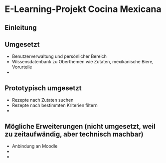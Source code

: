 E-Learning-Projekt Cocina Mexicana
==================================

Einleitung
----------



Umgesetzt
---------

* Benutzerverwaltung und persönlicher Bereich
* Wissensdatenbank zu Oberthemen wie Zutaten, mexikanische Biere, Vorurteile
* 

Prototypisch umgesetzt
----------------------

* Rezepte nach Zutaten suchen
* Rezepte nach bestimmten Kriterien filtern
* 

Mögliche Erweiterungen (nicht umgesetzt, weil zu zeitaufwändig, aber technisch machbar)
---------------------------------------------------------------------------------------

* Anbindung an Moodle
*
*